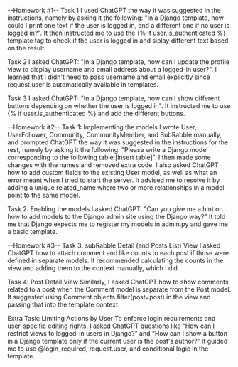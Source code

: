 --Homework #1--
Task 1
I used ChatGPT the way it was suggested in the instructions, 
namely by asking it the following: "In a Django template, how 
could I print one text if the user is logged in, and a different 
one if no user is logged in?". It then instructed me to use the 
{% if user.is_authenticated %} template tag to check if the user 
is logged in and siplay different text based on the result.

Task 2
I asked ChatGPT: "In a Django template, how can I update the 
profile view to display username and email address about a 
logged-in user?". I learned that I didn't need to pass username
and email explicitly since request.user is automatically
available in templates.

Task 3
I asked ChatGPT: "In a Django template, how can I show different
buttons depending on whether the user is logged in". It 
instructed me to use {% if user.is_authenticated %} and add the
different buttons.

--Homework #2--
Task 1: Implementing the models
I wrote User, UserFollower, Community, CommunityMember, and 
SubRabble manually, and prompted ChatGPT the way it was 
suggested in the instructions for the rest, namely by asking it 
the following: "Please write a Django model corresponding to the 
following table:[insert table]". I then made some changes with 
the names and removed extra code. I also asked ChatGPT how to add
custom fields to the existing User model, as well as what an 
error meant when I tried to start the server. It advised me to 
resolve it by adding a unique related_name where two or more 
relationships in a model point to the same model.

Task 2: Enabling the models
I asked ChatGPT: "Can you give me a hint on how to add models to 
the Django admin site using the Django way?" It told me that 
Django expects me to register my models in admin.py and gave me 
a basic template.

--Homework #3--
Task 3: subRabble Detail (and Posts List) View
I asked ChatGPT how to attach comment and like counts to each post if those were 
defined in separate models. It recommended calculating the counts in the view 
and adding them to the context manually, which I did.

Task 4: Post Detail View
Similarly, I asked ChatGPT how to show comments related to a post when the 
Comment model is separate from the Post model. It suggested using 
Comment.objects.filter(post=post) in the view and passing that into the 
template context.

Extra Task: Limiting Actions by User
To enforce login requirements and user-specific editing rights, I asked ChatGPT 
questions like “How can I restrict views to logged-in users in Django?” and 
“How can I show a button in a Django template only if the current user is the 
post's author?” It guided me to use @login_required, request.user, and 
conditional logic in the template. 